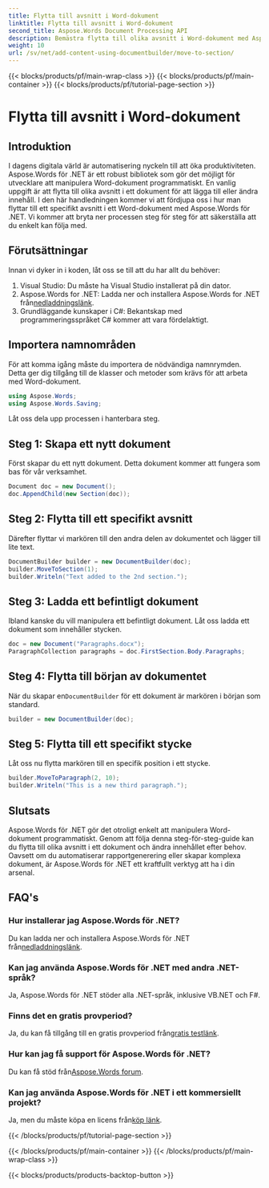 ```yaml
---
title: Flytta till avsnitt i Word-dokument
linktitle: Flytta till avsnitt i Word-dokument
second_title: Aspose.Words Document Processing API
description: Bemästra flytta till olika avsnitt i Word-dokument med Aspose.Words för .NET med vår detaljerade, steg-för-steg-guide.
weight: 10
url: /sv/net/add-content-using-documentbuilder/move-to-section/
---
```


{{< blocks/products/pf/main-wrap-class >}}
{{< blocks/products/pf/main-container >}}
{{< blocks/products/pf/tutorial-page-section >}}

# Flytta till avsnitt i Word-dokument

## Introduktion

I dagens digitala värld är automatisering nyckeln till att öka produktiviteten. Aspose.Words för .NET är ett robust bibliotek som gör det möjligt för utvecklare att manipulera Word-dokument programmatiskt. En vanlig uppgift är att flytta till olika avsnitt i ett dokument för att lägga till eller ändra innehåll. I den här handledningen kommer vi att fördjupa oss i hur man flyttar till ett specifikt avsnitt i ett Word-dokument med Aspose.Words för .NET. Vi kommer att bryta ner processen steg för steg för att säkerställa att du enkelt kan följa med.

## Förutsättningar

Innan vi dyker in i koden, låt oss se till att du har allt du behöver:

1. Visual Studio: Du måste ha Visual Studio installerat på din dator.
2.  Aspose.Words for .NET: Ladda ner och installera Aspose.Words for .NET från[nedladdningslänk](https://releases.aspose.com/words/net/).
3. Grundläggande kunskaper i C#: Bekantskap med programmeringsspråket C# kommer att vara fördelaktigt.

## Importera namnområden

För att komma igång måste du importera de nödvändiga namnrymden. Detta ger dig tillgång till de klasser och metoder som krävs för att arbeta med Word-dokument.

```csharp
using Aspose.Words;
using Aspose.Words.Saving;
```

Låt oss dela upp processen i hanterbara steg.

## Steg 1: Skapa ett nytt dokument

Först skapar du ett nytt dokument. Detta dokument kommer att fungera som bas för vår verksamhet.

```csharp
Document doc = new Document();
doc.AppendChild(new Section(doc));
```

## Steg 2: Flytta till ett specifikt avsnitt

Därefter flyttar vi markören till den andra delen av dokumentet och lägger till lite text.

```csharp
DocumentBuilder builder = new DocumentBuilder(doc);
builder.MoveToSection(1);
builder.Writeln("Text added to the 2nd section.");
```

## Steg 3: Ladda ett befintligt dokument

Ibland kanske du vill manipulera ett befintligt dokument. Låt oss ladda ett dokument som innehåller stycken.

```csharp
doc = new Document("Paragraphs.docx");
ParagraphCollection paragraphs = doc.FirstSection.Body.Paragraphs;
```

## Steg 4: Flytta till början av dokumentet

När du skapar en`DocumentBuilder` för ett dokument är markören i början som standard.

```csharp
builder = new DocumentBuilder(doc);
```

## Steg 5: Flytta till ett specifikt stycke

Låt oss nu flytta markören till en specifik position i ett stycke.

```csharp
builder.MoveToParagraph(2, 10);
builder.Writeln("This is a new third paragraph.");
```

## Slutsats

Aspose.Words för .NET gör det otroligt enkelt att manipulera Word-dokument programmatiskt. Genom att följa denna steg-för-steg-guide kan du flytta till olika avsnitt i ett dokument och ändra innehållet efter behov. Oavsett om du automatiserar rapportgenerering eller skapar komplexa dokument, är Aspose.Words för .NET ett kraftfullt verktyg att ha i din arsenal.

## FAQ's

### Hur installerar jag Aspose.Words för .NET?
 Du kan ladda ner och installera Aspose.Words för .NET från[nedladdningslänk](https://releases.aspose.com/words/net/).

### Kan jag använda Aspose.Words för .NET med andra .NET-språk?
Ja, Aspose.Words för .NET stöder alla .NET-språk, inklusive VB.NET och F#.

### Finns det en gratis provperiod?
 Ja, du kan få tillgång till en gratis provperiod från[gratis testlänk](https://releases.aspose.com/).

### Hur kan jag få support för Aspose.Words för .NET?
 Du kan få stöd från[Aspose.Words forum](https://forum.aspose.com/c/words/8).

### Kan jag använda Aspose.Words för .NET i ett kommersiellt projekt?
 Ja, men du måste köpa en licens från[köp länk](https://purchase.aspose.com/buy).

{{< /blocks/products/pf/tutorial-page-section >}}

{{< /blocks/products/pf/main-container >}}
{{< /blocks/products/pf/main-wrap-class >}}

{{< blocks/products/products-backtop-button >}}
